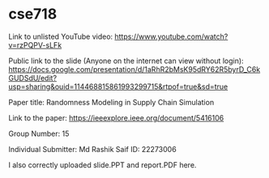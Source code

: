 # cse718
Link to unlisted YouTube video:
https://www.youtube.com/watch?v=rzPQPV-sLFk

Public link to the slide (Anyone on the internet can view without login):
https://docs.google.com/presentation/d/1aRhR2bMsK95dRY62R5byrD_C6kGUDSdU/edit?usp=sharing&ouid=114468815861993299715&rtpof=true&sd=true

Paper title:
Randomness Modeling in Supply Chain Simulation

Link to the paper:
https://ieeexplore.ieee.org/document/5416106

Group Number:
15

Individual Submitter:
Md Rashik Saif
ID: 22273006

I also correctly uploaded slide.PPT and report.PDF here.